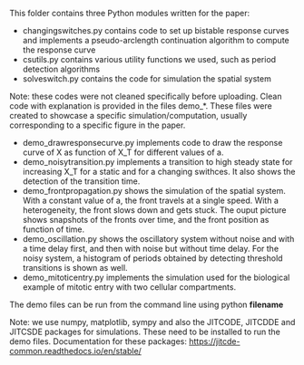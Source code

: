 This folder contains three Python modules written for the paper:

- changingswitches.py contains code to set up bistable response curves and implements a pseudo-arclength continuation algorithm to compute the response curve
- csutils.py contains various utility functions we used, such as period detection algorithms
- solveswitch.py contains the code for simulation the spatial system

Note: these codes were not cleaned specifically before uploading. Clean code with explanation is provided in the files
demo_*. These files were created to showcase a specific simulation/computation, usually corresponding to a specific figure in the paper.

- demo_drawresponsecurve.py implements code to draw the response curve of X as function of X_T for different values of a.
- demo_noisytransition.py implements a transition to high steady state for increasing X_T for a static and for a changing swithces. It also shows the detection of the transition time.
- demo_frontpropagation.py shows the simulation of the spatial system. With a constant value of a, the front travels at a single speed. With a heterogeneity, the front slows down and gets stuck. The ouput picture shows snapshots of the fronts over time, and the front position as function of time.
- demo_oscillation.py shows the oscillatory system without noise and with a time delay first, and then with noise but without time delay. For the noisy system, a histogram of periods obtained by detecting threshold transitions is shown as well.
- demo_mitoticentry.py implements the simulation used for the biological example of mitotic entry with two cellular compartments.


The demo files can be run from the command line using python **filename**

Note: we use numpy, matplotlib, sympy and also the JITCODE, JITCDDE and JITCSDE packages for simulations. These need to be installed to run the demo files.
Documentation for these packages: https://jitcde-common.readthedocs.io/en/stable/
